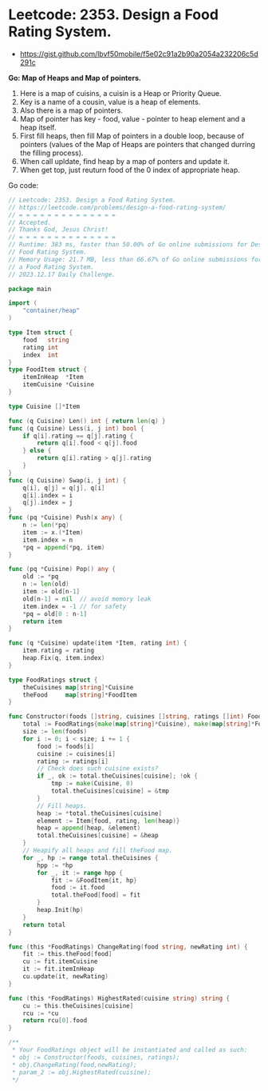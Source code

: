# Leetcode: 2353. Design a Food Rating System.

- https://gist.github.com/lbvf50mobile/f5e02c91a2b90a2054a232206c5d291c

**Go: Map of Heaps and Map of pointers.**

1. Here is a map of cuisins, a cuisin is a Heap or Priority Queue.
2. Key is a name of a cousin, value is a heap of elements.
3. Also there is a map of pointers.
4. Map of pointer has key - food, value - pointer to heap element and a heap
   itself.
5. First fill heaps, then fill Map of pointers in a double loop, because of
   pointers (values of the Map of Heaps are pointers that changed durring the
   filling process).
6. When call upldate, find heap by a map of ponters and update it.
7. When get top, just reuturn food of the 0 index of appropriate heap.

Go code:
```Go
// Leetcode: 2353. Design a Food Rating System.
// https://leetcode.com/problems/design-a-food-rating-system/
// = = = = = = = = = = = = = =
// Accepted.
// Thanks God, Jesus Christ!
// = = = = = = = = = = = = = =
// Runtime: 383 ms, faster than 50.00% of Go online submissions for Design a
// Food Rating System.
// Memory Usage: 21.7 MB, less than 66.67% of Go online submissions for Design
// a Food Rating System.
// 2023.12.17 Daily Challenge.

package main

import (
	"container/heap"
)

type Item struct {
	food   string
	rating int
	index  int
}
type FoodItem struct {
	itemInHeap  *Item
	itemCuisine *Cuisine
}

type Cuisine []*Item

func (q Cuisine) Len() int { return len(q) }
func (q Cuisine) Less(i, j int) bool {
	if q[i].rating == q[j].rating {
		return q[i].food < q[j].food
	} else {
		return q[i].rating > q[j].rating
	}
}
func (q Cuisine) Swap(i, j int) {
	q[i], q[j] = q[j], q[i]
	q[i].index = i
	q[j].index = j
}
func (pq *Cuisine) Push(x any) {
	n := len(*pq)
	item := x.(*Item)
	item.index = n
	*pq = append(*pq, item)
}

func (pq *Cuisine) Pop() any {
	old := *pq
	n := len(old)
	item := old[n-1]
	old[n-1] = nil  // avoid memory leak
	item.index = -1 // for safety
	*pq = old[0 : n-1]
	return item
}

func (q *Cuisine) update(item *Item, rating int) {
	item.rating = rating
	heap.Fix(q, item.index)
}

type FoodRatings struct {
	theCuisines map[string]*Cuisine
	theFood     map[string]*FoodItem
}

func Constructor(foods []string, cuisines []string, ratings []int) FoodRatings {
	total := FoodRatings{make(map[string]*Cuisine), make(map[string]*FoodItem)}
	size := len(foods)
	for i := 0; i < size; i += 1 {
		food := foods[i]
		cuisine := cuisines[i]
		rating := ratings[i]
		// Check does such cuisine exists?
		if _, ok := total.theCuisines[cuisine]; !ok {
			tmp := make(Cuisine, 0)
			total.theCuisines[cuisine] = &tmp
		}
		// Fill heaps.
		heap := *total.theCuisines[cuisine]
		element := Item{food, rating, len(heap)}
		heap = append(heap, &element)
		total.theCuisines[cuisine] = &heap
	}
	// Heapify all heaps and fill theFood map.
	for _, hp := range total.theCuisines {
		hpp := *hp
		for _, it := range hpp {
			fit := &FoodItem{it, hp}
			food := it.food
			total.theFood[food] = fit
		}
		heap.Init(hp)
	}
	return total
}

func (this *FoodRatings) ChangeRating(food string, newRating int) {
	fit := this.theFood[food]
	cu := fit.itemCuisine
	it := fit.itemInHeap
	cu.update(it, newRating)
}

func (this *FoodRatings) HighestRated(cuisine string) string {
	cu := this.theCuisines[cuisine]
	rcu := *cu
	return rcu[0].food
}

/**
 * Your FoodRatings object will be instantiated and called as such:
 * obj := Constructor(foods, cuisines, ratings);
 * obj.ChangeRating(food,newRating);
 * param_2 := obj.HighestRated(cuisine);
 */
```

